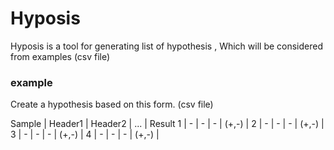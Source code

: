 # Hyposis
Hyposis is a tool for generating list of hypothesis , Which will be considered from examples (csv file) 

### example
Create a hypothesis based on this form. (csv file)

Sample | Header1 | Header2 | ... | Result
1 | - | - | - | (+,-) |
2 | - | - | - | (+,-) |
3 | - | - | - | (+,-) |
4 | - | - | - | (+,-) |

